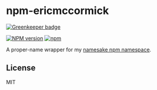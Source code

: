 # npm-ericmccormick

[![Greenkeeper badge](https://badges.greenkeeper.io/edm00se/npm-ericmccormick.svg)](https://greenkeeper.io/)

[![NPM version][npm-image]][npm-url] [![npm][npm-license]][npm-url]

A proper-name wrapper for my [namesake npm namespace](https://github.com/edm00se/npm-edm00se).

## License

MIT

[npm-image]: https://badge.fury.io/js/ericmccormick.svg
[npm-url]: https://npmjs.org/package/ericmccormick
[npm-license]: https://img.shields.io/npm/l/ericmccormick.svg
